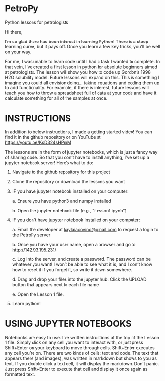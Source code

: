 # PetroPy
Python lessons for petrologists

Hi there,

I’m so glad there has been interest in learning Python! There is a steep learning curve, but it pays off. Once you learn a few key tricks, you’ll be well on your way.

For me, I was unable to learn code until I had a task I wanted to complete. In that vein, I’ve created a first lesson in python for absolute beginners aimed at petrologists. The lesson will show you how to code up Gordon’s 1998 H2O solubility model. Future lessons will expand on this. This is something I imagine you could all envision doing… taking equations and coding them up to add functionality. For example, if there is interest, future lessons will teach you how to throw a spreadsheet full of data at your code and have it calculate something for all of the samples at once. 
 

INSTRUCTIONS
============
In addition to below instructions, I made a getting started video! You can find it in the github repository or on YouTube at https://youtu.be/KsD324sHPmM

The lessons are in the form of jupyter notebooks, which is just a fancy way of sharing code. So that you don’t have to install anything, I’ve set up a jupyter notebook server! Here’s what to do:

1. Navigate to the github repository for this project
2. Clone the repository or download the lessons you want
3. IF you have jupyter notebook installed on your computer:

	a. Ensure you have python3 and numpy installed

	b. Open the jupyter notebook file (e.g., "Lesson1.ipynb")

4. IF you don't have jupyter notebook installed on your computer:
	
	a. Email the developer at kaylaiacovino@gmail.com to request a login to the PetroPy server
	
	b. Once you have your user name, open a browser and go to http://142.93.195.231/
	
	c. Log into the server, and create a password. The password can be whatever you want! I won’t be able to see what it is, and I don’t know how to reset it if you forget it, so write it down somewhere.
	
	d. Drag and drop your files into the jupyter hub. Click the UPLOAD button that appears next to each file name.
	
	e. Open the Lesson 1 file.

5. Learn python!
 

USING JUPYTER NOTEBOOKS
=======================
Notebooks are easy to use. I’ve written instructions at the top of the Lesson 1 file. Simply click on any cell you want to interact with, or just press Shift+Enter on your keyboard to move through cells. Shift+Enter executes any cell you’re on. There are two kinds of cells: text and code. The text that appears there (and images), was written in markdown but shows to you as text. If you double click a text cell, it will display the markdown. Don’t panic. Just press Shift+Enter to execute that cell and display it once again as formatted text.
